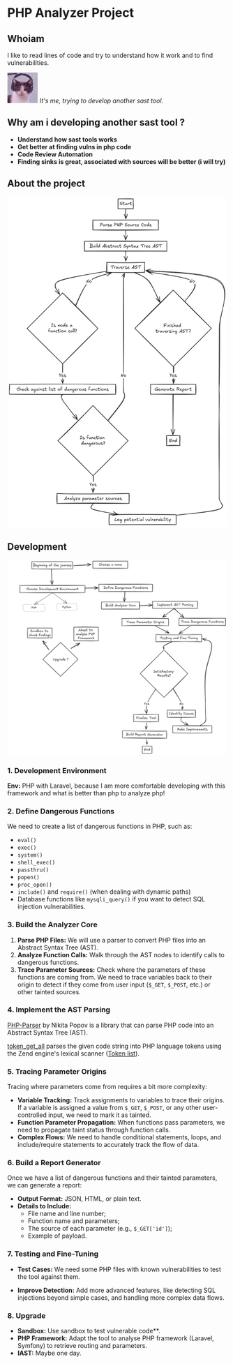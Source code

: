 # PHP Analyzer Project

## Whoiam

I like to read lines of code and try to understand how it work and to find vulnerabilities.

<img src="cover.thumb256.png" alt="cool cat" width="70"/> *It's me, trying to develop another sast tool.*

## Why am i developing another sast tool ?

- **Understand how sast tools works**
- **Get better at finding vulns in php code**
- **Code Review Automation**
- **Finding sinks is great, associated with sources will be better (i will try)**

## About the project

![Alt text](how_it_works.png)

## Development

![Alt text](dev_step.png)

### 1. Development Environment

**Env:** PHP with Laravel, because I am more comfortable developing with this framework and what is better than php to analyze php!

### 2. Define Dangerous Functions

We need to create a list of dangerous functions in PHP, such as:
  - `eval()`
  - `exec()`
  - `system()`
  - `shell_exec()`
  - `passthru()`
  - `popen()`
  - `proc_open()`
  - `include()` and `require()` (when dealing with dynamic paths)
  - Database functions like `mysqli_query()` if you want to detect SQL injection vulnerabilities.

### 3. Build the Analyzer Core

1. **Parse PHP Files:** We will use a parser to convert PHP files into an Abstract Syntax Tree (AST).
2. **Analyze Function Calls:** Walk through the AST nodes to identify calls to dangerous functions.
3. **Trace Parameter Sources:** Check where the parameters of these functions are coming from. We need to trace variables back to their origin to detect if they come from user input (`$_GET`, `$_POST`, etc.) or other tainted sources.

### 4. Implement the AST Parsing

[PHP-Parser](https://github.com/nikic/PHP-Parser) by Nikita Popov is a library that can parse PHP code into an Abstract Syntax Tree (AST).

[token_get_all](https://www.php.net/token_get_all) parses the given code string into PHP language tokens using the Zend engine's lexical scanner ([Token list](https://www.php.net/manual/en/tokens.php)).

### 5. Tracing Parameter Origins

Tracing where parameters come from requires a bit more complexity:
- **Variable Tracking:** Track assignments to variables to trace their origins. If a variable is assigned a value from `$_GET`, `$_POST`, or any other user-controlled input, we need to mark it as tainted.
- **Function Parameter Propagation:** When functions pass parameters, we need to propagate taint status through function calls.
- **Complex Flows:** We need to handle conditional statements, loops, and include/require statements to accurately track the flow of data.

### 6. Build a Report Generator

Once we have a list of dangerous functions and their tainted parameters, we can generate a report:
- **Output Format:** JSON, HTML, or plain text.
- **Details to Include:** 
  - File name and line number;
  - Function name and parameters;
  - The source of each parameter (e.g., `$_GET['id']`);
  - Example of payload.

### 7. Testing and Fine-Tuning

- **Test Cases:** We need some PHP files with known vulnerabilities to test the tool against them.

- **Improve Detection:** Add more advanced features, like detecting SQL injections beyond simple cases, and handling more complex data flows.

### 8. Upgrade

- **Sandbox:** Use sandbox to test vulnerable code**.
- **PHP Framework:** Adapt the tool to analyse PHP framework (Laravel, Symfony) to retrieve routing and parameters.
- **IAST:** Maybe one day.

